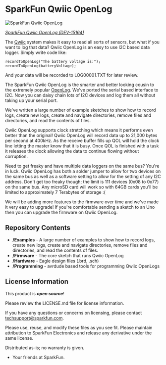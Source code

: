 SparkFun Qwiic OpenLog
========================================

![SparkFun Qwiic OpenLog](https://cdn.sparkfun.com/assets/parts/1/3/5/5/4/15164-SparkFun_Qwiic_OpenLog-01.jpg)

[*SparkFun Qwiic OpenLog (DEV-15164)*](https://www.sparkfun.com/products/15164)

The [Qwiic](https://www.sparkfun.com/qwiic) system makes it easy to read all sorts of sensors, but what if you want to log that data? Qwiic OpenLog is an easy to use I2C based data logger. Simply write code like:

    recordToOpenLog("The battery voltage is:");
    recordToOpenLog(batteryVoltage);

And your data will be recorded to LOG00001.TXT for later review. 

The SparkFun Qwiic OpenLog is the smarter and better looking cousin to the extremely popular [OpenLog](https://www.sparkfun.com/products/13712). We've ported the serial based interface to I2C. Now you can daisy chain lots of I2C devices and log them all without taking up your serial port.

We've written a large number of example sketches to show how to record logs, create new logs, create and navigate directories, remove files and directories, and read the contents of files. 

Qwiic OpenLog supports clock stretching which means it performs even better than the original! Qwiic OpenLog will record data up to 21,000 bytes per second at 400kHz. As the receive buffer fills up QOL will hold the clock line letting the master know that it is busy. Once QOL is finished with a task it releases the clock allowing the data to continue flowing without corruption.

Need to get freaky and have multiple data loggers on the same bus? You're in luck. Qwiic OpenLog has both a solder jumper to allow for two devices on the same bus as well as a software setting to allow for the setting of any I2C address. Don't get too freaky though; the limit is 111 devices (0x08 to 0x77) on the same bus. Any microSD card will work so with 64GB cards you'll be limited to approximately 7 Terabytes of storage :(

We will be adding more features to the firmware over time and we've made it very easy to upgrade! If you're comfortable sending a sketch to an Uno then you can upgrade the firmware on Qwiic OpenLog.

Repository Contents
-------------------

* **/Examples** - A large number of examples to show how to record logs, create new logs, create and navigate directories, remove files and directories, and read the contents of files.
* **/Firmware** - The core sketch that runs Qwiic OpenLog
* **/Hardware** - Eagle design files (.brd, .sch)
* **/Programming** - avrdude based tools for programming Qwiic OpenLogs

License Information
-------------------

This product is _**open source**_! 

Please review the LICENSE.md file for license information. 

If you have any questions or concerns on licensing, please contact techsupport@sparkfun.com.

Please use, reuse, and modify these files as you see fit. Please maintain attribution to SparkFun Electronics and release any derivative under the same license.

Distributed as-is; no warranty is given.

- Your friends at SparkFun.
